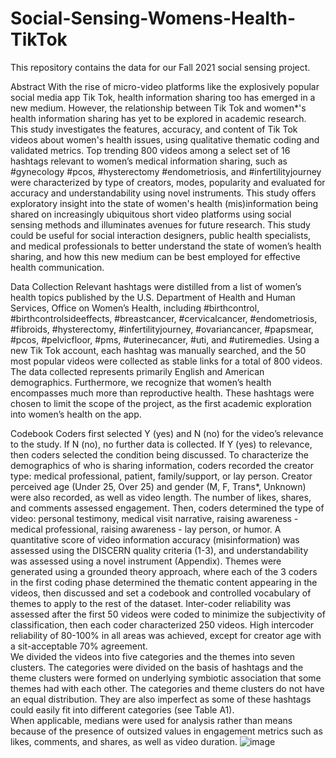 # Social-Sensing-Womens-Health-TikTok
This repository contains the data for our Fall 2021 social sensing project.

Abstract
With the rise of micro-video platforms like the explosively popular social media app Tik Tok, health information sharing too has emerged in a new medium. However, the relationship between Tik Tok and women*'s health information sharing has yet to be explored in academic research. This study investigates the features, accuracy, and content of Tik Tok videos about women's health issues, using qualitative thematic coding and validated metrics. Top trending 800 videos among a select set of 16 hashtags relevant to women’s medical information sharing, such as #gynecology #pcos, #hysterectomy #endometriosis, and #infertilityjourney were characterized by type of creators, modes, popularity and evaluated for accuracy and understandability using novel instruments. This study offers exploratory insight into the state of women's health (mis)information being shared on increasingly ubiquitous short video platforms using social sensing methods and illuminates avenues for future research. This study could be useful for social interaction designers, public health specialists, and medical professionals to better understand the state of women’s health sharing, and how this new medium can be best employed for effective health communication.

Data Collection
Relevant hashtags were distilled from a list of women’s health topics published by the U.S. Department of Health and Human Services, Office on Women’s Health, including #birthcontrol, #birthcontrolsideeffects, #breastcancer, #cervicalcancer, #endometriosis, #fibroids, #hysterectomy, #infertilityjourney, #ovariancancer, #papsmear, #pcos, #pelvicfloor, #pms, #uterinecancer, #uti, and #utiremedies. Using a new Tik Tok account, each hashtag was manually searched, and the 50 most popular videos were collected as stable links for a total of 800 videos. 
        	The data collected represents primarily English and American demographics. Furthermore, we recognize that women’s health encompasses much more than reproductive health. These hashtags were chosen to limit the scope of the project, as the first academic exploration into women’s health on the app. 

Codebook
            Coders first selected Y (yes) and N (no) for the video’s relevance to the study. If N (no), no further data is collected. If Y (yes) to relevance, then coders selected the condition being discussed. To characterize the demographics of who is sharing information, coders recorded the creator type: medical professional, patient, family/support, or lay person. Creator perceived age (Under 25, Over 25) and gender (M, F, Trans*, Unknown) were also recorded, as well as video length. The number of likes, shares, and comments assessed engagement. Then, coders determined the type of video: personal testimony, medical visit narrative, raising awareness - medical professional, raising awareness - lay person, or humor. A quantitative score of video information accuracy (misinformation) was assessed using the DISCERN quality criteria (1-3), and understandability was assessed using a novel instrument (Appendix). Themes were generated using a grounded theory approach, where each of the 3 coders in the first coding phase determined the thematic content appearing in the videos, then discussed and set a codebook and controlled vocabulary of themes to apply to the rest of the dataset. 
Inter-coder reliability was assessed after the first 50 videos were coded to minimize the subjectivity of classification, then each coder characterized 250 videos. High intercoder reliability of 80-100% in all areas was achieved, except for creator age with a sit-acceptable 70% agreement.  
 	We divided the videos into five categories and the themes into seven clusters. The categories were divided on the basis of hashtags and the theme clusters were formed on underlying symbiotic association that some themes had with each other. The categories and theme clusters do not have an equal distribution. They are also imperfect as some of these hashtags could easily fit into different categories (see Table A1).   
When applicable, medians were used for analysis rather than means because of the presence of outsized values in engagement metrics such as likes, comments, and shares, as well as video duration. 
![image](https://user-images.githubusercontent.com/80071313/145724578-eb4fef82-e6d6-4219-b8c2-43dde5fd5877.png)
 
